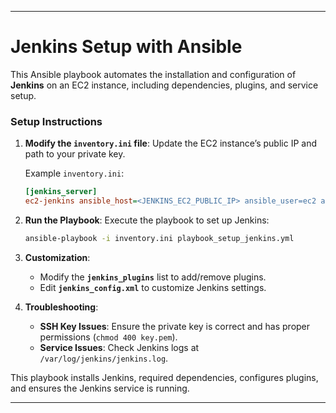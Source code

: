 
---

# Jenkins Setup with Ansible

This Ansible playbook automates the installation and configuration of **Jenkins** on an EC2 instance, including dependencies, plugins, and service setup.

### Setup Instructions

1. **Modify the `inventory.ini` file**:
   Update the EC2 instance’s public IP and path to your private key.

   Example `inventory.ini`:
   ```ini
   [jenkins_server]
   ec2-jenkins ansible_host=<JENKINS_EC2_PUBLIC_IP> ansible_user=ec2 ansible_ssh_private_key_file=/path/to/private-key.pem
   ```

2. **Run the Playbook**:
   Execute the playbook to set up Jenkins:

   ```bash
   ansible-playbook -i inventory.ini playbook_setup_jenkins.yml
   ```

3. **Customization**:
   - Modify the **`jenkins_plugins`** list to add/remove plugins.
   - Edit **`jenkins_config.xml`** to customize Jenkins settings.

4. **Troubleshooting**:
   - **SSH Key Issues**: Ensure the private key is correct and has proper permissions (`chmod 400 key.pem`).
   - **Service Issues**: Check Jenkins logs at `/var/log/jenkins/jenkins.log`.

This playbook installs Jenkins, required dependencies, configures plugins, and ensures the Jenkins service is running.

---
